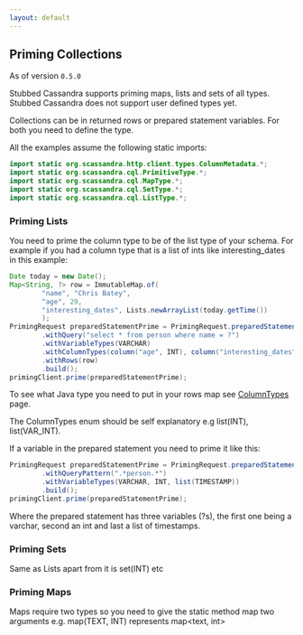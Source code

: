 ```yaml
---
layout: default
---
```

## Priming Collections

As of version ```0.5.0```

Stubbed Cassandra supports priming maps, lists and sets of all types. Stubbed Cassandra does not support user defined types yet.

Collections can be in returned rows or prepared statement variables. For both you need to define the type.


All the examples assume the following static imports:
```java
import static org.scassandra.http.client.types.ColumnMetadata.*;
import static org.scassandra.cql.PrimitiveType.*;
import static org.scassandra.cql.MapType.*;
import static org.scassandra.cql.SetType.*;
import static org.scassandra.cql.ListType.*;

```

### Priming Lists

You need to prime the column type to be of the list type of your schema. For example if you had a column type that is a list of ints like interesting_dates in this example:

```java
Date today = new Date();
Map<String, ?> row = ImmutableMap.of(
        "name", "Chris Batey",
        "age", 29,
        "interesting_dates", Lists.newArrayList(today.getTime())
        );
PrimingRequest preparedStatementPrime = PrimingRequest.preparedStatementBuilder()
        .withQuery("select * from person where name = ?")
        .withVariableTypes(VARCHAR)
        .withColumnTypes(column("age", INT), column("interesting_dates", list(TIMESTAMP)))
        .withRows(row)
        .build();
primingClient.prime(preparedStatementPrime);
```

To see what Java type you need to put in your rows map see [ColumnTypes](http://localhost:4000/java-client/column-types/) page.

The ColumnTypes enum should be self explanatory e.g list(INT), list(VAR_INT).

If a variable in the prepared statement you need to prime it like this:

```java
PrimingRequest preparedStatementPrime = PrimingRequest.preparedStatementBuilder()
        .withQueryPattern(".*person.*")
        .withVariableTypes(VARCHAR, INT, list(TIMESTAMP))
        .build();
primingClient.prime(preparedStatementPrime);

````

Where the prepared statement has three variables (?s), the first one being a varchar, second an int and last a list of timestamps.

### Priming Sets

Same as Lists apart from it is set(INT) etc

### Priming Maps

Maps require two types so you need to give the static method map two arguments e.g. map(TEXT, INT) represents map<text, int>